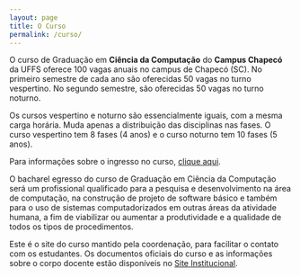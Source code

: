 ```yaml
---
layout: page
title: O Curso
permalink: /curso/
---
```

O curso de Graduação em __Ciência da Computação__ do __Campus Chapecó__ da UFFS oferece 100 vagas anuais no campus de Chapecó (SC).
No primeiro semestre de cada ano são oferecidas 50 vagas no turno vespertino.
No segundo semestre, são oferecidas 50 vagas no turno noturno.

Os cursos vespertino e noturno são essencialmente iguais, com a mesma carga horária. Muda apenas a distribuição das disciplinas nas fases.
O curso vespertino tem 8 fases (4 anos) e o curso noturno tem 10 fases (5 anos).

Para informações sobre o ingresso no curso, [clique aqui](https://www.uffs.edu.br/ingresso).

O bacharel egresso do curso de Graduação em Ciência da Computação será um profissional qualificado para a pesquisa e desenvolvimento na área de computação, na construção de projeto de software básico e também para o uso de sistemas computadorizados em outras áreas da atividade humana, a fim de viabilizar ou aumentar a produtividade e a qualidade de todos os tipos de procedimentos.

Este é o site do curso mantido pela coordenação, para facilitar o contato com os estudantes.
Os documentos oficiais do curso e as informações sobre o corpo docente estão disponíveis no [Site Institucional](https://www.uffs.edu.br/campi/chapeco/cursos/graduacao/ciencia-da-computacao).
